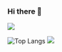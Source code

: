 ### Hi there 👋





![](https://github-readme-stats.vercel.app/api?username=MoriMeina&show_icons=true&theme=transparent)

![Top Langs](https://github-readme-stats.vercel.app/api/top-langs/?username=MoriMeina&layout=compact&theme=tokyonight)
![](https://activity-graph.herokuapp.com/graph?username=MoriMeina&theme=xcode)
<!--
**MoriMeina/MoriMeina** is a ✨ _special_ ✨ repository because its `README.md` (this file) appears on your GitHub profile.

Here are some ideas to get you started:

- 🔭 I’m currently working on ...
- 🌱 I’m currently learning ...
- 👯 I’m looking to collaborate on ...
- 🤔 I’m looking for help with ...
- 💬 Ask me about ...
- 📫 How to reach me: ...
- 😄 Pronouns: ...
- ⚡ Fun fact: ...
-->
